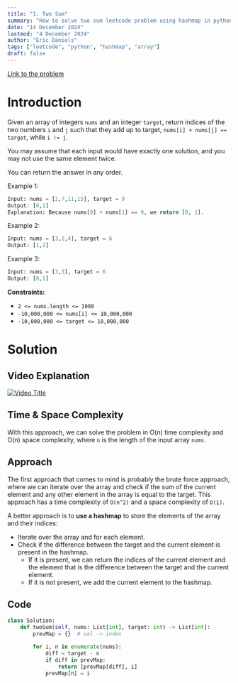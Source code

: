```yaml
---
title: "1. Two Sum"
summary: "How to solve two sum leetcode problem using hashmap in python"
date: "14 December 2024"
lastmod: "4 December 2024"
author: "Eric Daniels"
tags: ["leetcode", "python", "hashmap", "array"]
draft: false
---
```


<a href="https://leetcode.com/problems/two-sum/">Link to the problem</a>

# Introduction

Given an array of integers `nums` and an integer `target`, return indices of the two numbers `i` and `j` such that they add up to target, `nums[i] + nums[j] == target`, while `i != j`.

You may assume that each input would have exactly one solution, and you may not use the same element twice.

You can return the answer in any order.

Example 1:

```python
Input: nums = [2,7,11,15], target = 9
Output: [0,1]
Explanation: Because nums[0] + nums[1] == 9, we return [0, 1].
```

Example 2:

```python
Input: nums = [3,2,4], target = 6
Output: [1,2]
```

Example 3:

```python
Input: nums = [3,3], target = 6
Output: [0,1]
```

**Constraints:**

- `2 <= nums.length <= 1000`
- `-10,000,000 <= nums[i] <= 10,000,000`
- `-10,000,000 <= target <= 10,000,000`

# Solution

## Video Explanation

[![Video Title](https://img.youtube.com/vi/VIDEO_ID/0.jpg)](https://www.youtube.com/watch?v=VIDEO_ID)

## Time & Space Complexity

With this approach, we can solve the problem in O(n) time complexity and O(n) space complexity,
where `n` is the length of the input array `nums`.

## Approach

The first approach that comes to mind is probably the brute force approach, where we can iterate
over the array and check if the sum of the current element and any other element in the array is
equal to the target. This approach has a time complexity of `O(n^2)` and a space complexity of `O(1)`.

A better approach is to **use a hashmap** to store the elements of the array and their indices:

- Iterate over the array and for each element.
- Check if the difference between the target and the current element is present in the hashmap.
  - If it is present, we can return the indices of the current element and the element that is the difference between the target and the current element.
  - If it is not present, we add the current element to the hashmap.

## Code

```python
class Solution:
    def twoSum(self, nums: List[int], target: int) -> List[int]:
        prevMap = {}  # val -> index

        for i, n in enumerate(nums):
            diff = target - n
            if diff in prevMap:
                return [prevMap[diff], i]
            prevMap[n] = i
```
